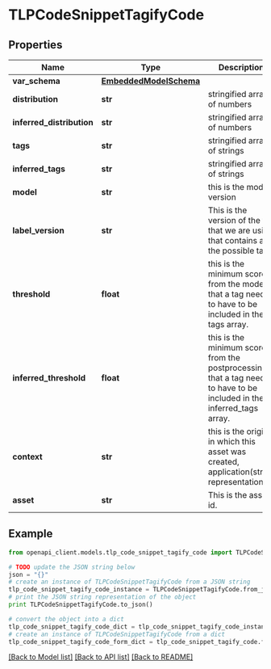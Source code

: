 # TLPCodeSnippetTagifyCode



## Properties
Name | Type | Description | Notes
------------ | ------------- | ------------- | -------------
**var_schema** | [**EmbeddedModelSchema**](EmbeddedModelSchema.md) |  | [optional] 
**distribution** | **str** | stringified array of numbers | 
**inferred_distribution** | **str** | stringified array of numbers | 
**tags** | **str** | stringified array of strings | 
**inferred_tags** | **str** | stringified array of strings | 
**model** | **str** | this is the model version  | 
**label_version** | **str** | This is the version of the file that we are using that contains all the possible tags | 
**threshold** | **float** | this is the minimum score from the model that a tag needs to have to be included in the tags array. | 
**inferred_threshold** | **float** | this is the minimum score from the postprocessing that a tag needs to have to be included in the inferred_tags array. | 
**context** | **str** | this is the origin in which this asset was created, application(string representation) | 
**asset** | **str** | This is the asset id. | 

## Example

```python
from openapi_client.models.tlp_code_snippet_tagify_code import TLPCodeSnippetTagifyCode

# TODO update the JSON string below
json = "{}"
# create an instance of TLPCodeSnippetTagifyCode from a JSON string
tlp_code_snippet_tagify_code_instance = TLPCodeSnippetTagifyCode.from_json(json)
# print the JSON string representation of the object
print TLPCodeSnippetTagifyCode.to_json()

# convert the object into a dict
tlp_code_snippet_tagify_code_dict = tlp_code_snippet_tagify_code_instance.to_dict()
# create an instance of TLPCodeSnippetTagifyCode from a dict
tlp_code_snippet_tagify_code_form_dict = tlp_code_snippet_tagify_code.from_dict(tlp_code_snippet_tagify_code_dict)
```
[[Back to Model list]](../README.md#documentation-for-models) [[Back to API list]](../README.md#documentation-for-api-endpoints) [[Back to README]](../README.md)


